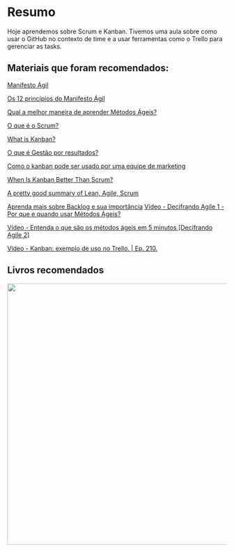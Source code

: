 # Resumo

Hoje aprendemos sobre Scrum e Kanban. Tivemos uma aula sobre como usar o GitHub no contexto de time e a usar ferramentas como o Trello para gerenciar as tasks.

## Materiais que foram recomendados:

[Manifesto Ágil](https://agilemanifesto.org/iso/ptbr/manifesto.html)

[Os 12 princípios do Manifesto Ágil](https://www.youtube.com/watch?v=e4VYnCRU25E)

[Qual a melhor maneira de aprender Métodos Ágeis?](https://www.youtube.com/watch?v=1WLnP5lpBPQ)

[O que é o Scrum?](https://www.desenvolvimentoagil.com.br/scrum/)

[What is Kanban?](https://www.digite.com/kanban/what-is-kanban)

[O que é Gestão por resultados?](https://blog.runrun.it/gestao-por-resultados/)

[Como o kanban pode ser usado por uma equipe de marketing](https://blog.runrun.it/kanban-board-para-marketing/)

[When Is Kanban Better Than Scrum?](https://medium.com/@mdalmijn/when-is-it-better-to-use-kanban-than-scrum-d5032b658ac3)

[A pretty good summary of Lean, Agile, Scrum](https://medium.com/@takeshi.yoshida/a-pretty-good-summary-of-lean-agile-scrum-168cf123748)

[Aprenda mais sobre Backlog e sua importância](https://blog.runrun.it/o-que-e-backlog/)
[Vídeo - Decifrando Agile 1 - Por que e quando usar Métodos Ágeis?](https://www.youtube.com/watch?v=efZlpew90Nk)

[Vídeo - Entenda o que são os métodos ágeis em 5 minutos [Decifrando Agile 2]](https://www.youtube.com/watch?v=ds_FydzsuO8)

[Vídeo - Kanban: exemplo de uso no Trello. | Ep. 210.](https://www.youtube.com/watch?v=7JRB33f_M3k)

## Livros recomendados

<p align="center">
  <img width="600" src="./images/livros.png">
</p>
